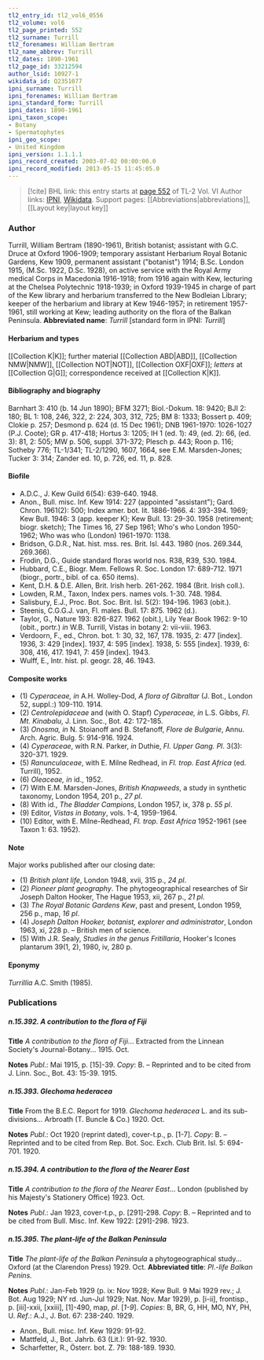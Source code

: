 ```yaml
---
tl2_entry_id: tl2_vol6_0556
tl2_volume: vol6
tl2_page_printed: 552
tl2_surname: Turrill
tl2_forenames: William Bertram
tl2_name_abbrev: Turrill
tl2_dates: 1890-1961
tl2_page_id: 33212594
author_lsid: 10927-1
wikidata_id: Q2351077
ipni_surname: Turrill
ipni_forenames: William Bertram
ipni_standard_form: Turrill
ipni_dates: 1890-1961
ipni_taxon_scope: 
- Botany
- Spermatophytes
ipni_geo_scope: 
- United Kingdom
ipni_version: 1.1.1.1
ipni_record_created: 2003-07-02 00:00:00.0
ipni_record_modified: 2013-05-15 11:45:05.0
---
```


> [!cite] BHL link: this entry starts at [page 552](https://www.biodiversitylibrary.org/page/33212594) of TL-2 Vol. VI
> Author links: [IPNI](https://www.ipni.org/a/10927-1), [Wikidata](https://www.wikidata.org/wiki/Q2351077). Support pages: [[Abbreviations|abbreviations]], [[Layout key|layout key]]

### Author

Turrill, William Bertram (1890-1961), British botanist; assistant with G.C. Druce at Oxford 1906-1909; temporary assistant Herbarium Royal Botanic Gardens, Kew 1909, permanent assistant ("botanist") 1914; B.Sc. London 1915, (M.Sc. 1922, D.Sc. 1928), on active service with the Royal Army medical Corps in Macedonia 1916-1918; from 1916 again with Kew, lecturing at the Chelsea Polytechnic 1918-1939; in Oxford 1939-1945 in charge of part of the Kew library and herbarium transferred to the New Bodleian Library; keeper of the herbarium and library at Kew 1946-1957; in retirement 1957-1961, still working at Kew; leading authority on the flora of the Balkan Peninsula. 
**Abbreviated name**: *Turrill* \[standard form in IPNI: *Turrill*\]

#### Herbarium and types

[[Collection K|K]]; further material [[Collection ABD|ABD]], [[Collection NMW|NMW]], [[Collection NOT|NOT]], [[Collection OXF|OXF]]; *letters* at [[Collection G|G]]; correspondence received at [[Collection K|K]].

#### Bibliography and biography

Barnhart 3: 410 (b. 14 Jun 1890); BFM 3271; Biol.-Dokum. 18: 9420; BJI 2: 180; BL 1: 108, 246, 322, 2: 224, 303, 312, 725; BM 8: 1333; Bossert p. 409; Clokie p. 257; Desmond p. 624 (d. 15 Dec 1961); DNB 1961-1970: 1026-1027 (P.J. Coote); GR p. 417-418; Hortus 3: 1205; IH 1 (ed. 1): 49, (ed. 2): 66, (ed. 3): 81, 2: 505; MW p. 506, suppl. 371-372; Plesch p. 443; Roon p. 116; Sotheby 776; TL-1/341; TL-2/1290, 1607, 1664, see E.M. Marsden-Jones; Tucker 3: 314; Zander ed. 10, p. 726, ed. 11, p. 828.

#### Biofile

- A.D.C., J. Kew Guild 6(54): 639-640. 1948.
- Anon., Bull. misc. Inf. Kew 1914: 227 (appointed "assistant"); Gard. Chron. 1961(2): 500; Index amer. bot. lit. 1886-1966. 4: 393-394. 1969; Kew Bull. 1946: 3 (app. keeper K); Kew Bull. 13: 29-30. 1958 (retirement; biogr. sketch); The Times 16, 27 Sep 1961; Who's who London 1950-1962; Who was who (London) 1961-1970: 1138.
- Bridson, G.D.R., Nat. hist. mss. res. Brit. Isl. 443. 1980 (nos. 269.344, 269.366).
- Frodin, D.G., Guide standard floras world nos. R38, R39, 530. 1984.
- Hubbard, C.E., Biogr. Mem. Fellows R. Soc. London 17: 689-712. 1971 (biogr., portr., bibl. of ca. 650 items).
- Kent, D.H. & D.E. Allen, Brit. Irish herb. 261-262. 1984 (Brit. Irish coll.).
- Lowden, R.M., Taxon, Index pers. names vols. 1-30. 748. 1984.
- Salisbury, E.J., Proc. Bot. Soc. Brit. Isl. 5(2): 194-196. 1963 (obit.).
- Steenis, C.G.G.J. van, Fl. males. Bull. 17: 875. 1962 (d.).
- Taylor, G., Nature 193: 826-827. 1962 (obit.), Lily Year Book 1962: 9-10 (obit., portr.) *in* W.B. Turrill, Vistas in botany 2: vii-viii. 1963.
- Verdoorn, F., ed., Chron. bot. 1: 30, 32, 167, 178. 1935, 2: 477 \[index\]. 1936, 3: 429 \[index\]. 1937, 4: 595 \[index\]. 1938, 5: 555 \[index\]. 1939, 6: 308, 416, 417. 1941, 7: 459 \[index\]. 1943.
- Wulff, E., Intr. hist. pl. geogr. 28, 46. 1943.

#### Composite works

- (1) *Cyperaceae, in* A.H. Wolley-Dod, *A flora of Gibraltar* (J. Bot., London 52, suppl.:) 109-110. 1914.
- (2) *Centrolepidaceae* and (with O. Stapf) *Cyperaceae, in* L.S. Gibbs, *Fl. Mt. Kinabalu*, J. Linn. Soc., Bot. 42: 172-185.
- (3) *Onosma, in* N. Stoianoff and B. Stefanoff, *Flore de Bulgarie*, Annu. Arch. Agric. Bulg. 5: 914-916. 1924.
- (4) *Cyperaceae*, with R.N. Parker, *in* Duthie, *Fl. Upper Gang. Pl*. 3(3): 320-371. 1929.
- (5) *Ranunculaceae*, with E. Milne Redhead, in *Fl. trop. East Africa* (ed. Turrill), 1952.
- (6) *Oleaceae, in* id., 1952.
- (7) With E.M. Marsden-Jones, *British Knapweeds*, a study in synthetic taxonomy, London 1954, 201 p., *27 pl*.
- (8) With id., *The Bladder Campions*, London 1957, ix, 378 p. *55 pl*.
- (9) Editor, *Vistas in Botany*, vols. 1-4, 1959-1964.
- (10) Editor, with E. Milne-Redhead, *Fl. trop. East Africa* 1952-1961 (see Taxon 1: 63. 1952).

#### Note

Major works published after our closing date:
- (1) *British plant life*, London 1948, xvii, 315 p., *24 pl*.
- (2) *Pioneer plant geography*. The phytogeographical researches of Sir Joseph Dalton Hooker, The Hague 1953, xii, 267 p., *21 pl*.
- (3) *The Royal Botanic Gardens Kew*, past and present, London 1959, 256 p., map, *16 pl*.
- (4) *Joseph Dalton Hooker, botanist, explorer and administrator*, London 1963, xi, 228 p. – British men of science.
- (5) With J.R. Sealy, *Studies in the genus Fritillaria*, Hooker's Icones plantarum 39(1, 2), 1980, iv, 280 p.

#### Eponymy

*Turrillia* A.C. Smith (1985).

### Publications

##### n.15.392. A contribution to the flora of Fiji

**Title**
*A contribution to the flora of Fiji*... Extracted from the Linnean Society's Journal-Botany... 1915. Oct.

**Notes**
*Publ*.: Mai 1915, p. \[15\]-39. *Copy*: B. – Reprinted and to be cited from J. Linn. Soc., Bot. 43: 15-39. 1915.

##### n.15.393. Glechoma hederacea

**Title**
From the B.E.C. Report for 1919. *Glechoma hederacea* L. and its sub-divisions... Arbroath (T. Buncle & Co.) 1920. Oct.

**Notes**
*Publ*.: Oct 1920 (reprint dated), cover-t.p., p. \[1-7\]. *Copy*: B. – Reprinted and to be cited from Rep. Bot. Soc. Exch. Club Brit. Isl. 5: 694-701. 1920.

##### n.15.394. A contribution to the flora of the Nearer East

**Title**
*A contribution to the flora of the Nearer East*... London (published by his Majesty's Stationery Office) 1923. Oct.

**Notes**
*Publ*.: Jan 1923, cover-t.p., p. \[291\]-298. *Copy*: B. – Reprinted and to be cited from Bull. Misc. Inf. Kew 1922: \[291\]-298. 1923.

##### n.15.395. The plant-life of the Balkan Peninsula

**Title**
*The plant-life of the Balkan Peninsula* a phytogeographical study... Oxford (at the Clarendon Press) 1929. Oct.
**Abbreviated title**: *Pl*.-*life Balkan Penins.*

**Notes**
*Publ*.: Jan-Feb 1929 (p. ix: Nov 1928; Kew Bull. 9 Mai 1929 rev.; J. Bot. Aug 1929; NY rd. Jun-Jul 1929; Nat. Nov. Mar 1929), p. \[i-ii\], frontisp., p. \[iii\]-xxii, \[xxiii\], \[1\]-490, map, *pl*. \[*1-9*\]. *Copies*: B, BR, G, HH, MO, NY, PH, U.
*Ref*.: A.J., J. Bot. 67: 238-240. 1929.
- Anon., Bull. misc. Inf. Kew 1929: 91-92.
- Mattfeld, J., Bot. Jahrb. 63 (Lit.): 91-92. 1930.
- Scharfetter, R., Österr. bot. Z. 79: 188-189. 1930.

